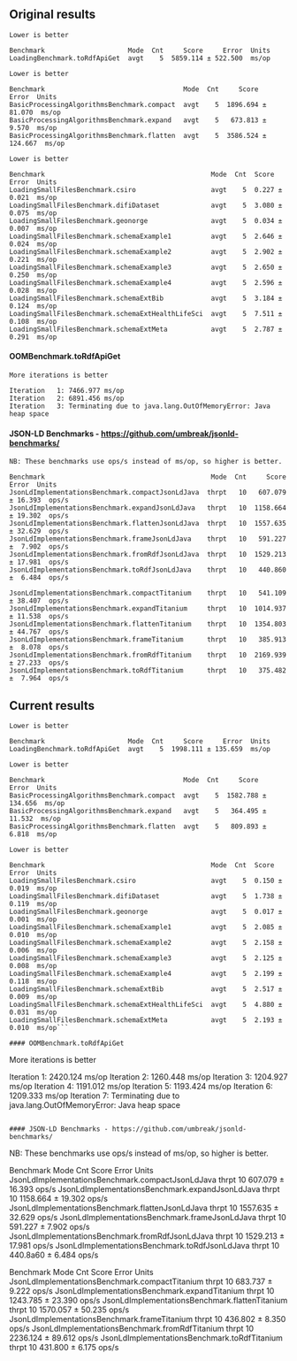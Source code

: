 ## Original results
```
Lower is better

Benchmark                     Mode  Cnt     Score     Error  Units
LoadingBenchmark.toRdfApiGet  avgt    5  5859.114 ± 522.500  ms/op
```

```
Lower is better

Benchmark                                   Mode  Cnt     Score     Error  Units
BasicProcessingAlgorithmsBenchmark.compact  avgt    5  1896.694 ±  81.070  ms/op
BasicProcessingAlgorithmsBenchmark.expand   avgt    5   673.813 ±   9.570  ms/op
BasicProcessingAlgorithmsBenchmark.flatten  avgt    5  3586.524 ± 124.667  ms/op
```

```
Lower is better

Benchmark                                          Mode  Cnt  Score   Error  Units
LoadingSmallFilesBenchmark.csiro                   avgt    5  0.227 ± 0.021  ms/op
LoadingSmallFilesBenchmark.difiDataset             avgt    5  3.080 ± 0.075  ms/op
LoadingSmallFilesBenchmark.geonorge                avgt    5  0.034 ± 0.007  ms/op
LoadingSmallFilesBenchmark.schemaExample1          avgt    5  2.646 ± 0.024  ms/op
LoadingSmallFilesBenchmark.schemaExample2          avgt    5  2.902 ± 0.221  ms/op
LoadingSmallFilesBenchmark.schemaExample3          avgt    5  2.650 ± 0.250  ms/op
LoadingSmallFilesBenchmark.schemaExample4          avgt    5  2.596 ± 0.028  ms/op
LoadingSmallFilesBenchmark.schemaExtBib            avgt    5  3.184 ± 0.124  ms/op
LoadingSmallFilesBenchmark.schemaExtHealthLifeSci  avgt    5  7.511 ± 0.108  ms/op
LoadingSmallFilesBenchmark.schemaExtMeta           avgt    5  2.787 ± 0.291  ms/op
```

#### OOMBenchmark.toRdfApiGet
```
More iterations is better

Iteration   1: 7466.977 ms/op
Iteration   2: 6891.456 ms/op
Iteration   3: Terminating due to java.lang.OutOfMemoryError: Java heap space
```

#### JSON-LD Benchmarks - https://github.com/umbreak/jsonld-benchmarks/
```
NB: These benchmarks use ops/s instead of ms/op, so higher is better. 

Benchmark                                          Mode  Cnt     Score    Error  Units
JsonLdImplementationsBenchmark.compactJsonLdJava  thrpt   10   607.079 ± 16.393  ops/s
JsonLdImplementationsBenchmark.expandJsonLdJava   thrpt   10  1158.664 ± 19.302  ops/s
JsonLdImplementationsBenchmark.flattenJsonLdJava  thrpt   10  1557.635 ± 32.629  ops/s
JsonLdImplementationsBenchmark.frameJsonLdJava    thrpt   10   591.227 ±  7.902  ops/s
JsonLdImplementationsBenchmark.fromRdfJsonLdJava  thrpt   10  1529.213 ± 17.981  ops/s
JsonLdImplementationsBenchmark.toRdfJsonLdJava    thrpt   10   440.860 ±  6.484  ops/s

JsonLdImplementationsBenchmark.compactTitanium    thrpt   10   541.109 ± 38.407  ops/s
JsonLdImplementationsBenchmark.expandTitanium     thrpt   10  1014.937 ± 11.538  ops/s
JsonLdImplementationsBenchmark.flattenTitanium    thrpt   10  1354.803 ± 44.767  ops/s
JsonLdImplementationsBenchmark.frameTitanium      thrpt   10   385.913 ±  8.078  ops/s
JsonLdImplementationsBenchmark.fromRdfTitanium    thrpt   10  2169.939 ± 27.233  ops/s
JsonLdImplementationsBenchmark.toRdfTitanium      thrpt   10   375.482 ±  7.964  ops/s
```




## Current results
```
Lower is better

Benchmark                     Mode  Cnt     Score     Error  Units
LoadingBenchmark.toRdfApiGet  avgt    5  1998.111 ± 135.659  ms/op
```

```
Lower is better

Benchmark                                   Mode  Cnt     Score     Error  Units
BasicProcessingAlgorithmsBenchmark.compact  avgt    5  1582.788 ± 134.656  ms/op
BasicProcessingAlgorithmsBenchmark.expand   avgt    5   364.495 ±  11.532  ms/op
BasicProcessingAlgorithmsBenchmark.flatten  avgt    5   809.893 ±   6.818  ms/op
```

```
Lower is better

Benchmark                                          Mode  Cnt  Score   Error  Units
LoadingSmallFilesBenchmark.csiro                   avgt    5  0.150 ± 0.019  ms/op
LoadingSmallFilesBenchmark.difiDataset             avgt    5  1.738 ± 0.119  ms/op
LoadingSmallFilesBenchmark.geonorge                avgt    5  0.017 ± 0.001  ms/op
LoadingSmallFilesBenchmark.schemaExample1          avgt    5  2.085 ± 0.010  ms/op
LoadingSmallFilesBenchmark.schemaExample2          avgt    5  2.158 ± 0.006  ms/op
LoadingSmallFilesBenchmark.schemaExample3          avgt    5  2.125 ± 0.008  ms/op
LoadingSmallFilesBenchmark.schemaExample4          avgt    5  2.199 ± 0.118  ms/op
LoadingSmallFilesBenchmark.schemaExtBib            avgt    5  2.517 ± 0.009  ms/op
LoadingSmallFilesBenchmark.schemaExtHealthLifeSci  avgt    5  4.880 ± 0.031  ms/op
LoadingSmallFilesBenchmark.schemaExtMeta           avgt    5  2.193 ± 0.010  ms/op```

#### OOMBenchmark.toRdfApiGet
```
More iterations is better

Iteration   1: 2420.124 ms/op
Iteration   2: 1260.448 ms/op
Iteration   3: 1204.927 ms/op
Iteration   4: 1191.012 ms/op
Iteration   5: 1193.424 ms/op
Iteration   6: 1209.333 ms/op
Iteration   7: Terminating due to java.lang.OutOfMemoryError: Java heap space
```

#### JSON-LD Benchmarks - https://github.com/umbreak/jsonld-benchmarks/
```
NB: These benchmarks use ops/s instead of ms/op, so higher is better. 

Benchmark                                        Mode  Cnt     Score    Error  Units
JsonLdImplementationsBenchmark.compactJsonLdJava  thrpt   10   607.079 ± 16.393  ops/s
JsonLdImplementationsBenchmark.expandJsonLdJava   thrpt   10  1158.664 ± 19.302  ops/s
JsonLdImplementationsBenchmark.flattenJsonLdJava  thrpt   10  1557.635 ± 32.629  ops/s
JsonLdImplementationsBenchmark.frameJsonLdJava    thrpt   10   591.227 ±  7.902  ops/s
JsonLdImplementationsBenchmark.fromRdfJsonLdJava  thrpt   10  1529.213 ± 17.981  ops/s
JsonLdImplementationsBenchmark.toRdfJsonLdJava    thrpt   10   440.8a60 ±  6.484  ops/s

Benchmark                                        Mode  Cnt     Score    Error  Units
JsonLdImplementationsBenchmark.compactTitanium  thrpt   10   683.737 ±  9.222  ops/s
JsonLdImplementationsBenchmark.expandTitanium   thrpt   10  1243.785 ± 23.390  ops/s
JsonLdImplementationsBenchmark.flattenTitanium  thrpt   10  1570.057 ± 50.235  ops/s
JsonLdImplementationsBenchmark.frameTitanium    thrpt   10   436.802 ±  8.350  ops/s
JsonLdImplementationsBenchmark.fromRdfTitanium  thrpt   10  2236.124 ± 89.612  ops/s
JsonLdImplementationsBenchmark.toRdfTitanium    thrpt   10   431.800 ±  6.175  ops/s
```

